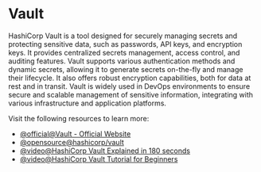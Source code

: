 # Vault

HashiCorp Vault is a tool designed for securely managing secrets and protecting sensitive data, such as passwords, API keys, and encryption keys. It provides centralized secrets management, access control, and auditing features. Vault supports various authentication methods and dynamic secrets, allowing it to generate secrets on-the-fly and manage their lifecycle. It also offers robust encryption capabilities, both for data at rest and in transit. Vault is widely used in DevOps environments to ensure secure and scalable management of sensitive information, integrating with various infrastructure and application platforms.

Visit the following resources to learn more:

- [@official@Vault - Official Website](https://www.vaultproject.io/)
- [@opensource@hashicorp/vault](https://github.com/hashicorp/vault)
- [@video@HashiCorp Vault Explained in 180 seconds](https://www.youtube.com/watch?v=nG8fCdWkLzc)
- [@video@HashiCorp Vault Tutorial for Beginners](https://www.youtube.com/watch?v=ae72pKpXe-s)
